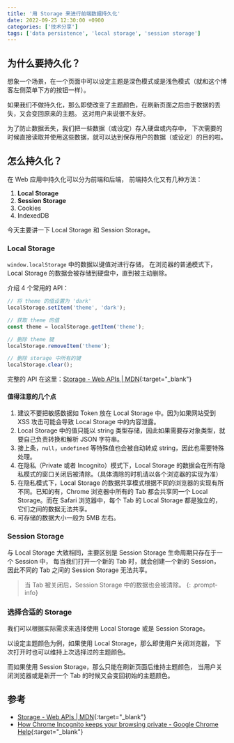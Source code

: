```yaml
---
title: '用 Storage 来进行前端数据持久化'
date: 2022-09-25 12:30:00 +0900
categories: ['技术分享']
tags: ['data persistence', 'local storage', 'session storage']
---
```


## 为什么要持久化？

想象一个场景，在一个页面中可以设定主题是深色模式或是浅色模式（就和这个博客左侧菜单下方的按钮一样）。

如果我们不做持久化，那么即使改变了主题颜色，在刷新页面之后由于数据的丢失，又会变回原来的主题。
这对用户来说很不友好。

为了防止数据丢失，我们把一些数据（或设定）存入硬盘或内存中，
下次需要的时候直接读取并使用这些数据，就可以达到保存用户的数据（或设定）的目的啦。

## 怎么持久化？

在 Web 应用中持久化可以分为前端和后端，
前端持久化又有几种方法：

1. **Local Storage**
2. **Session Storage**
3. Cookies
4. IndexedDB

今天主要讲一下 Local Storage 和 Session Storage。

### Local Storage

`window.localStorage` 中的数据以键值对进行存储，
在浏览器的普通模式下，Local Storage 的数据会被存储到硬盘中，直到被主动删除。

介绍 4 个常用的 API：

```javascript
// 将 theme 的值设置为 'dark'
localStorage.setItem('theme', 'dark');

// 获取 theme 的值
const theme = localStorage.getItem('theme');

// 删除 theme 键
localStorage.removeItem('theme');

// 删除 storage 中所有的键
localStorage.clear();
```

完整的 API 在这里：[Storage - Web APIs \| MDN](https://developer.mozilla.org/en-US/docs/Web/API/Storage){:target="_blank"}

#### 值得注意的几个点

1. 建议不要把敏感数据如 Token 放在 Local Storage 中。因为如果网站受到 XSS 攻击可能会导致 Local Storage 中的内容泄露。
2. Local Storage 中的值只能以 string 类型存储，因此如果需要存对象类型，就要自己负责转换和解析 JSON 字符串。
3. 接上条，`null`，`undefined` 等特殊值也会被自动转成 string，因此也需要特殊处理。
4. 在隐私（Private 或者 Incognito）模式下，Local Storage 的数据会在所有隐私模式的窗口关闭后被清除。（具体清除的时机请以各个浏览器的实现为准）
5. 在隐私模式下，Local Storage 的数据共享模式根据不同的浏览器的实现有所不同。已知的有，Chrome 浏览器中所有的 Tab 都会共享同一个 Local Storage。而在 Safari 浏览器中，每个 Tab 的 Local Storage 都是独立的，它们之间的数据无法共享。
6. 可存储的数据大小一般为 5MB 左右。

### Session Storage

与 Local Storage 大致相同，主要区别是 Session Storage 生命周期只存在于一个 Session 中，
每当我们打开一个新的 Tab 时，就会创建一个新的 Session，
因此不同的 Tab 之间的 Session Storage 无法共享。

> 当 Tab 被关闭后，Session Storage 中的数据也会被清除。
{: .prompt-info}

### 选择合适的 Storage

我们可以根据实际需求来选择使用 Local Storage 或是 Session Storage。

以设定主题颜色为例，如果使用 Local Storage，那么即使用户关闭浏览器，
下次打开时也可以维持上次选择过的主题颜色。

而如果使用 Session Storage，那么只能在刷新页面后维持主题颜色，
当用户关闭浏览器或是新开一个 Tab 的时候又会变回初始的主题颜色。

## 参考

- [Storage - Web APIs \| MDN](https://developer.mozilla.org/en-US/docs/Web/API/Storage){:target="_blank"}
- [How Chrome Incognito keeps your browsing private - Google Chrome Help](https://support.google.com/chrome/answer/9845881){:target="_blank"}
